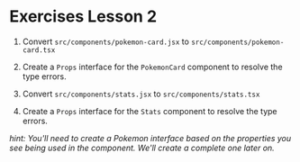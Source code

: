 # Exercises Lesson 2

1. Convert `src/components/pokemon-card.jsx` to `src/components/pokemon-card.tsx`

2. Create a `Props` interface for the `PokemonCard` component to resolve the type errors.

3. Convert `src/components/stats.jsx` to `src/components/stats.tsx`

4. Create a `Props` interface for the `Stats` component to resolve the type errors.

_hint: You'll need to create a Pokemon interface based on the properties you see being used in the component. We'll create a complete one later on._
